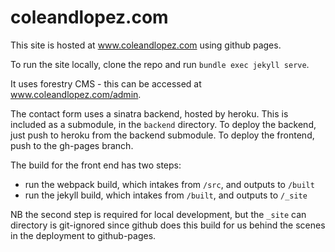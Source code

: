 # coleandlopez.com

This site is hosted at www.coleandlopez.com using github pages.

To run the site locally, clone the repo and run `bundle exec jekyll serve`.

It uses forestry CMS - this can be accessed at www.coleandlopez.com/admin.

The contact form uses a sinatra backend, hosted by heroku. This is included as a submodule, in the `backend` directory. To deploy the backend, just push to heroku from the backend submodule. To deploy the frontend, push to the gh-pages branch.

The build for the front end has two steps:

- run the webpack build, which intakes from `/src`, and outputs to `/built`
- run the jekyll build, which intakes from `/built`, and outputs to `/_site`

NB the second step is required for local development, but the `_site` can directory is git-ignored since github does this build for us behind the scenes in the deployment to github-pages.
